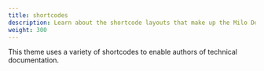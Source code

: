 ```yaml
---
title: shortcodes
description: Learn about the shortcode layouts that make up the Milo Docs theme.
weight: 300
---
```


This theme uses a variety of shortcodes to enable authors of technical documentation. 